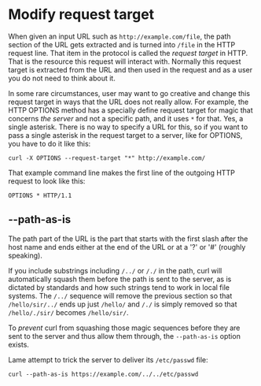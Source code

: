 # Modify request target

When given an input URL such as `http://example.com/file`, the path section of
the URL gets extracted and is turned into `/file` in the HTTP request line.
That item in the protocol is called the *request target* in HTTP. That is the
resource this request will interact with. Normally this request target is
extracted from the URL and then used in the request and as a user you do not
need to think about it.

In some rare circumstances, user may want to go creative and change this
request target in ways that the URL does not really allow. For example, the
HTTP OPTIONS method has a specially define request target for magic that
concerns *the server* and not a specific path, and it uses `*` for that. Yes,
a single asterisk. There is no way to specify a URL for this, so if you want to
pass a single asterisk in the request target to a server, like for OPTIONS,
you have to do it like this:

    curl -X OPTIONS --request-target "*" http://example.com/

That example command line makes the first line of the outgoing HTTP request to
look like this:

    OPTIONS * HTTP/1.1

## --path-as-is

The path part of the URL is the part that starts with the first slash after
the host name and ends either at the end of the URL or at a '?' or '#'
(roughly speaking).

If you include substrings including `/../` or `/./` in the path, curl will
automatically squash them before the path is sent to the server, as is
dictated by standards and how such strings tend to work in local file
systems. The `/../` sequence will remove the previous section so that
`/hello/sir/../` ends up just `/hello/` and `/./` is simply removed so that
`/hello/./sir/` becomes `/hello/sir/`.

To *prevent* curl from squashing those magic sequences before they are sent to
the server and thus allow them through, the `--path-as-is` option exists.

Lame attempt to trick the server to deliver its `/etc/passwd` file:

    curl --path-as-is https://example.com/../../etc/passwd
